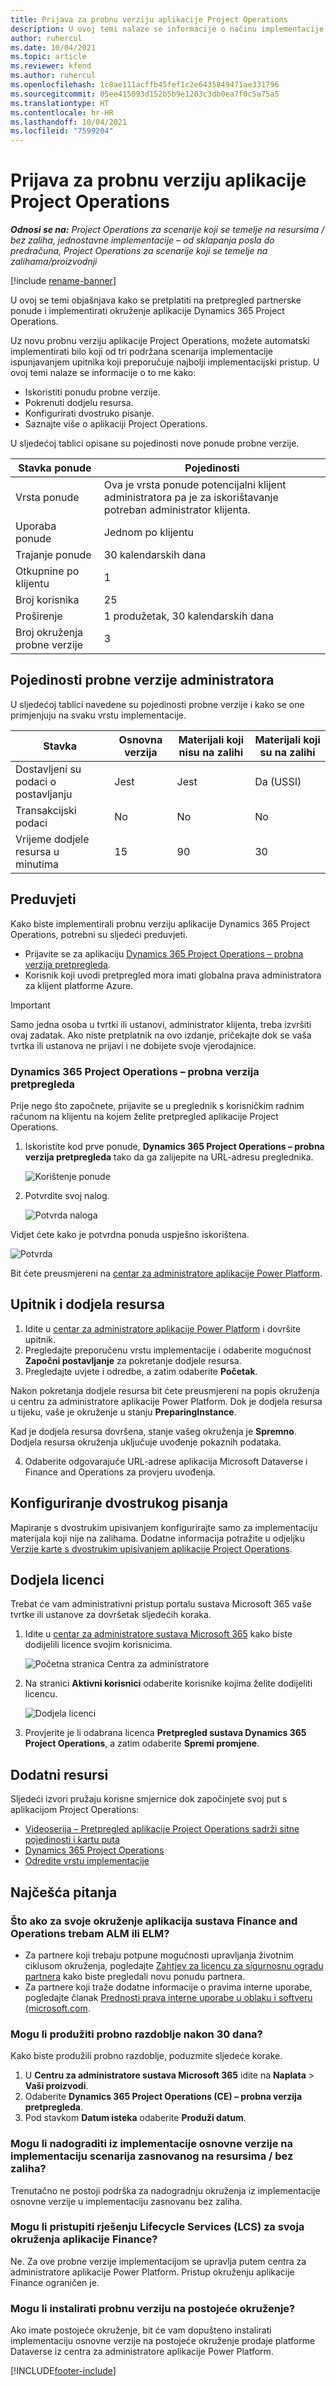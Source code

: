 ```yaml
---
title: Prijava za probnu verziju aplikacije Project Operations
description: U ovoj temi nalaze se informacije o načinu implementacije probne verzije aplikacije Dynamics 365 Project Operations.
author: ruhercul
ms.date: 10/04/2021
ms.topic: article
ms.reviewer: kfend
ms.author: ruhercul
ms.openlocfilehash: 1c8ae111acffb45fef1c2e6435849471ae331796
ms.sourcegitcommit: 05ee415093d152b5b9e1203c3db0ea7f0c5a75a5
ms.translationtype: HT
ms.contentlocale: hr-HR
ms.lasthandoff: 10/04/2021
ms.locfileid: "7599204"
---
```

# <a name="sign-up-for-project-operations-trials"></a>Prijava za probnu verziju aplikacije Project Operations 

_**Odnosi se na:** Project Operations za scenarije koji se temelje na resursima / bez zaliha, jednostavne implementacije – od sklapanja posla do predračuna, Project Operations za scenarije koji se temelje na zalihama/proizvodnji_ 

[!include [rename-banner](~/includes/cc-data-platform-banner.md)]

U ovoj se temi objašnjava kako se pretplatiti na pretpregled partnerske ponude i implementirati okruženje aplikacije Dynamics 365 Project Operations.

Uz novu probnu verziju aplikacije Project Operations, možete automatski implementirati bilo koji od tri podržana scenarija implementacije ispunjavanjem upitnika koji preporučuje najbolji implementacijski pristup. U ovoj temi nalaze se informacije o to me kako:

- Iskoristiti ponudu probne verzije.
- Pokrenuti dodjelu resursa.
- Konfigurirati dvostruko pisanje.
- Saznajte više o aplikaciji Project Operations. 

U sljedećoj tablici opisane su pojedinosti nove ponude probne verzije.

| **Stavka ponude**               | **Pojedinosti**                                  |
|------------------------------|----------------------------------------------|
| Vrsta ponude                   | Ova je vrsta ponude potencijalni klijent administratora pa je za iskorištavanje potreban administrator klijenta. |
| Uporaba ponude                    | Jednom po klijentu                          |
| Trajanje ponude               | 30 kalendarskih dana                             |
| Otkupnine po klijentu       | 1                                            |
| Broj korisnika              | 25                                           |
| Proširenje                    | 1 produžetak, 30 kalendarskih dana               |
| Broj okruženja probne verzije | 3                                            |


## <a name="admin-trial-details"></a>Pojedinosti probne verzije administratora
U sljedećoj tablici navedene su pojedinosti probne verzije i kako se one primjenjuju na svaku vrstu implementacije.

| **Stavka**                      | **Osnovna verzija**                                     | **Materijali koji nisu na zalihi** | **Materijali koji su na zalihi** |
|-------------------------------|----------------------------------------------|---------------------------|-----------------------|
| Dostavljeni su podaci o postavljanju           | Jest                                          | Jest                       | Da (USSI)            |
| Transakcijski podaci            | No                                           | No                        | No                    |
| Vrijeme dodjele resursa u minutima  | 15                                           | 90                        | 30                    |
 
## <a name="prerequisites"></a>Preduvjeti
Kako biste implementirali probnu verziju aplikacije Dynamics 365 Project Operations, potrebni su sljedeći preduvjeti.

- Prijavite se za aplikaciju [Dynamics 365 Project Operations – probna verzija pretpregleda](https://www.aka.ms/try-po).
- Korisnik koji uvodi pretpregled mora imati globalna prava administratora za klijent platforme Azure.

> [!IMPORTANT]
> Samo jedna osoba u tvrtki ili ustanovi, administrator klijenta, treba izvršiti ovaj zadatak. Ako niste pretplatnik na ovo izdanje, pričekajte dok se vaša tvrtka ili ustanova ne prijavi i ne dobijete svoje vjerodajnice.

### <a name="dynamics-365-project-operations---preview-trial"></a>Dynamics 365 Project Operations – probna verzija pretpregleda 

Prije nego što započnete, prijavite se u preglednik s korisničkim radnim računom na klijentu na kojem želite pretpregled aplikacije Project Operations.

1. Iskoristite kod prve ponude, **Dynamics 365 Project Operations – probna verzija pretpregleda** tako da ga zalijepite na URL-adresu preglednika.

    ![Korištenje ponude](./media/16RedeemFirstOfferNew.png)

2. Potvrdite svoj nalog.

    ![Potvrda naloga](./media/17ConfirmOrderNew.png)

  Vidjet ćete kako je potvrdna ponuda uspješno iskorištena.

   ![Potvrda](./media/18OrderConfirmationNew.png)

  Bit ćete preusmjereni na [centar za administratore aplikacije Power Platform](https://admin.powerplatform.microsoft.com/projectoperationstrial).

## <a name="questionnaire-and-provisioning"></a>Upitnik i dodjela resursa

1.  Idite u [centar za administratore aplikacije Power Platform](https://admin.powerplatform.com/projectoperationstrial) i dovršite upitnik.  
2.  Pregledajte preporučenu vrstu implementacije i odaberite mogućnost **Započni postavljanje** za pokretanje dodjele resursa.
3.  Pregledajte uvjete i odredbe, a zatim odaberite **Početak**.

   Nakon pokretanja dodjele resursa bit ćete preusmjereni na popis okruženja u centru za administratore aplikacije Power Platform. Dok je dodjela resursa u tijeku, vaše je okruženje u stanju **PreparingInstance**.
 
  Kad je dodjela resursa dovršena, stanje vašeg okruženja je **Spremno**. Dodjela resursa okruženja uključuje uvođenje pokaznih podataka.
 
4.  Odaberite odgovarajuće URL-adrese aplikacija Microsoft Dataverse i Finance and Operations za provjeru uvođenja.

## <a name="configuring-dual-write"></a>Konfiguriranje dvostrukog pisanja
Mapiranje s dvostrukim upisivanjem konfigurirajte samo za implementaciju materijala koji nije na zalihama. Dodatne informacija potražite u odjeljku [Verzije karte s dvostrukim upisivanjem aplikacije Project Operations](resource-dual-write-maps.md).

## <a name="assign-licenses"></a>Dodjela licenci

Trebat će vam administrativni pristup portalu sustava Microsoft 365 vaše tvrtke ili ustanove za dovršetak sljedećih koraka.

1. Idite u [centar za administratore sustava Microsoft 365](https://portal.office.com/) kako biste dodijelili licence svojim korisnicima.

   ![Početna stranica Centra za administratore](./media/14AdminPortal.png)

2. Na stranici **Aktivni korisnici** odaberite korisnike kojima želite dodijeliti licencu.

   ![Dodjela licenci](./media/15AssignLicenses.png)

3. Provjerite je li odabrana licenca **Pretpregled sustava Dynamics 365 Project Operations**, a zatim odaberite **Spremi promjene**.

## <a name="additional-resources"></a>Dodatni resursi

Sljedeći izvori pružaju korisne smjernice dok započinjete svoj put s aplikacijom Project Operations:

- [Videoserija – Pretpregled aplikacije Project Operations sadrži sitne pojedinosti i kartu puta](https://youtube.com/playlist?list=PLcakwueIHoT_LJ3Fr1tHnkPk5lioqE6uH)
- [Dynamics 365 Project Operations](/learn/modules/examine-dynamics-365-project-operations/)
- [Odredite vrstu implementacije](determine-deployment-type.md)

## <a name="frequently-asked-questions"></a>Najčešća pitanja

### <a name="what-if-i-require-alm-or-elm-for-my-finance-and-operations-apps-environment"></a>Što ako za svoje okruženje aplikacija sustava Finance and Operations trebam ALM ili ELM?

- Za partnere koji trebaju potpune mogućnosti upravljanja životnim ciklusom okruženja, pogledajte [Zahtjev za licencu za sigurnosnu ogradu partnera](https://experience.dynamics.com/requestlicense) kako biste pregledali novu ponudu partnera. 
- Za partnere koji traže dodatne informacije o pravima interne uporabe, pogledajte članak [Prednosti prava interne uporabe u oblaku i softveru (microsoft.com](https://partner.microsoft.com/membership/internal-use-software).

### <a name="can-i-extend-my-trial-beyond-30-days"></a>Mogu li produžiti probno razdoblje nakon 30 dana?
Kako biste produžili probno razdoblje, poduzmite sljedeće korake.

1. U **Centru za administratore sustava Microsoft 365** idite na **Naplata** > **Vaši proizvodi**.
2. Odaberite **Dynamics 365 Project Operations (CE) – probna verzija pretpregleda**.
3. Pod stavkom **Datum isteka** odaberite **Produži datum**.

### <a name="can-i-upgrade-from-the-lite-deployment-to-the-resourcenon-stocked-based-scenario-deployment"></a>Mogu li nadograditi iz implementacije osnovne verzije na implementaciju scenarija zasnovanog na resursima / bez zaliha?
Trenutačno ne postoji podrška za nadogradnju okruženja iz implementacije osnovne verzije u implementaciju zasnovanu bez zaliha.

### <a name="can-i-access-lifecycle-services-lcs-for-my-finance-environments"></a>Mogu li pristupiti rješenju Lifecycle Services (LCS) za svoja okruženja aplikacije Finance?  
Ne. Za ove probne verzije implementacijom se upravlja putem centra za administratore aplikacije Power Platform. Pristup okruženju aplikacije Finance ograničen je.

### <a name="can-i-install-my-trial-on-an-existing-environment"></a>Mogu li instalirati probnu verziju na postojeće okruženje?
Ako imate postojeće okruženje, bit će vam dopušteno instalirati implementaciju osnovne verzije na postojeće okruženje prodaje platforme Dataverse iz centra za administratore aplikacije Power Platform.

[!INCLUDE[footer-include](../includes/footer-banner.md)]
